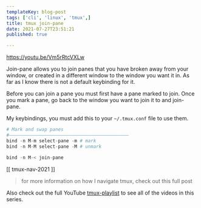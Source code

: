 ```yaml
---
templateKey: blog-post
tags: ['cli', 'linux', 'tmux',]
title: tmux join-pane
date: 2021-07-27T23:51:21
published: true

---
```


<https://youtu.be/Vm5rRtcVXLw>

Join-pane allows you to join panes that you have broken away from your window,
or created in a different window to the window you want it in.  As far as I
know there is not a default keybinding for it.

Before you can join a pane you must first have a pane marked to join.  Once you
mark a pane, go back to the window you want to join it to and join-pane.

My keybindings, you must add this to your `~/.tmux.conf` file to use them.

``` python
# Mark and swap panes
#――――――――――――――――――――――――――――――――――――――――――――
bind -n M-m select-pane -m # mark
bind -n M-M select-pane -M # unmark

bind -n M-< join-pane
```

[[ tmux-nav-2021 ]]

> for more information on how I navigate tmux, check out this full post

Also check out the full YouTube
[tmux-playlist](https://www.youtube.com/playlist?list=PLTRNG6WIHETB4reAxbWza3CZeP9KL6Bkr)
to see all of the videos in this series.
